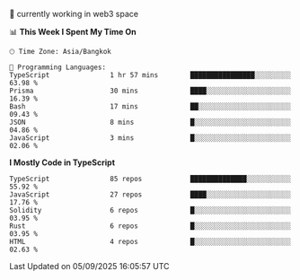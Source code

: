 🔭 currently working in web3 space

<!--START_SECTION:waka-->
📊 **This Week I Spent My Time On** 

```text
🕑︎ Time Zone: Asia/Bangkok

💬 Programming Languages: 
TypeScript               1 hr 57 mins        ████████████████░░░░░░░░░   63.98 % 
Prisma                   30 mins             ████░░░░░░░░░░░░░░░░░░░░░   16.39 % 
Bash                     17 mins             ██░░░░░░░░░░░░░░░░░░░░░░░   09.43 % 
JSON                     8 mins              █░░░░░░░░░░░░░░░░░░░░░░░░   04.86 % 
JavaScript               3 mins              █░░░░░░░░░░░░░░░░░░░░░░░░   02.06 % 
```

**I Mostly Code in TypeScript** 

```text
TypeScript               85 repos            ██████████████░░░░░░░░░░░   55.92 % 
JavaScript               27 repos            ████░░░░░░░░░░░░░░░░░░░░░   17.76 % 
Solidity                 6 repos             █░░░░░░░░░░░░░░░░░░░░░░░░   03.95 % 
Rust                     6 repos             █░░░░░░░░░░░░░░░░░░░░░░░░   03.95 % 
HTML                     4 repos             █░░░░░░░░░░░░░░░░░░░░░░░░   02.63 % 
```




 Last Updated on 05/09/2025 16:05:57 UTC
<!--END_SECTION:waka-->
